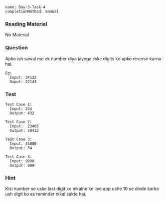 ```ngMeta
name: Day-3-Task-4
completionMethod: manual
```

### Reading Material
No Material

### Question
Apko ish sawal me ek number diya jayega jiske digits ko apko reverse karna hai.

```
Eg:
  Input: 34122
  Ouput: 22143
```

### Test
```
Test Case 1:
  Input: 234
  Output: 432
```

```
Test Case 2:
  Input:  23405
  Output: 50432
```

```
Test Case 3:
  Input: 45000
  Output: 54
```

```
Test Case 4:
  Input: 9090
  Output: 909
```

### Hint
Kisi number se uske last digit ko nikalne ke liye app ushe 10 se divde karke ush digit ko as reminder nikal sakte hai.

